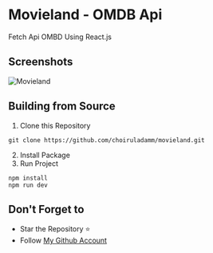 # Movieland - OMDB Api
Fetch Api OMBD Using React.js

## Screenshots
![Movieland](https://user-images.githubusercontent.com/109071310/228106184-992debaa-58fd-4c39-8f23-f3c350fb46a2.jpeg)


## Building from Source

1. Clone this Repository

```
git clone https://github.com/choiruladamm/movieland.git
```

2. Install Package
3. Run Project

```
npm install
npm run dev
```

## Don't Forget to

- Star the Repository ⭐
- Follow [My Github Account](https://github.com/choiruladamm/)